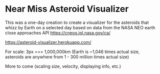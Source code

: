 # Near Miss Asteroid Visualizer

This was a one-day creation to create a visualizer for the asteroids that whizz by Earth on a selected day based on data from the NASA NEO earth close approaches API https://cneos.jpl.nasa.gov/ca/

https://asteroid-visualizer.herokuapp.com/

For scale: 3px === 1,000,000km
(Earth is ~1,046 times actual size, asteroids are anywhere from 1 - 300 million times actual size)

More to come (scaling size, velocity, displaying info, etc.)


